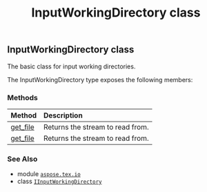 ﻿---
title: InputWorkingDirectory class
second_title: Aspose.TeX for Python via .NET API References
description: 
type: docs
weight: 90
url: /python-net/aspose.tex.io/inputworkingdirectory/
is_root: false
---

## InputWorkingDirectory class

The basic class for input working directories.



The InputWorkingDirectory type exposes the following members:

### Methods
| Method | Description |
| :- | :- |
| [get_file](/tex/python-net/aspose.tex.io/inputworkingdirectory/get_file/#str) | Returns the stream to read from. |
| [get_file](/tex/python-net/aspose.tex.io/inputworkingdirectory/get_file/#str-bool) | Returns the stream to read from. |



### See Also
* module [`aspose.tex.io`](..)
* class [`IInputWorkingDirectory`](/tex/python-net/aspose.tex.io/iinputworkingdirectory)
